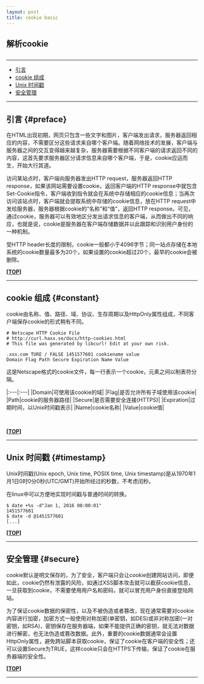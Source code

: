 ```yaml
---
layout: post
title: cookie basic
---
```

## 解析cookie

<h2 id="top"></h2>

***

*   [引言](#preface)
*   [cookie 组成](#constant)
*   [Unix 时间戳](#timestamp)
*   [安全管理](#secure)

***

## 引言 {#preface}

在HTML出现初期，网页只包含一些文字和图片，客户端发出请求，服务器返回相应的内容，不需要区分这些请求来自哪个客户端。随着网络技术的发展，客户端与服务器之间的交互变得越来越复杂，服务器需要根据不同客户端的请求返回不同的内容，这首先要求服务器区分请求信息来自哪个客户端，于是，cookie应运而生，开始大行其道。

访问某站点时，客户端向服务器发出HTTP request，服务器返回HTTP response，如果该网站需要设置cookie，返回客户端的HTTP response中就包含Set-Cookie指令，客户端收到指令就会在系统中存储相应的cookie信息；当再次访问该站点时，客户端就会提取系统中存储的cookie信息，放在HTTP request中发给服务器，服务器根据cookie的“名称”和“值”，返回HTTP response。可见，通过cookie，服务器可以有效地区分发出请求信息的客户端，从而做出不同的响应，也就是说，cookie是服务器在客户端存储数据并以此跟踪和识别用户身份的一种机制。

受HTTP header长度的限制，cookie一般都小于4096字节；同一站点存储在本地系统的cookie数量最多为20个，如果设置的cookie超过20个，最早的cookie会被删除。

**[[TOP](#top)]**

***

## cookie 组成 {#constant}

cookie由名称、值、路径、域、协议、生存周期以及HttpOnly属性组成，不同客户端保存cookie的形式稍有不同。

    # Netscape HTTP Cookie File
    # http://curl.haxx.se/docs/http-cookies.html
    # This file was generated by libcurl! Edit at your own risk.
    
    .xxx.com TURE / FALSE 1451577601 cookiename value
    Domain Flag Path Secure Expiration Name Value

这是Netscape格式的cookie文件，每一行表示一个cookie，元素之间以制表符分隔。

|:---|:---|
|Domain|可使用该cookie的域|
|Flag|是否允许所有子域使用该cookie|
|Path|cookie的服务器路径|
|Secure|是否需要安全连接(HTTPS)|
|Expiration|过期时间，以Unix时间戳表示|
|Name|cookie名称|
|Value|cookie值|

<br>

**[[TOP](#top)]**

***

## Unix 时间戳 {#timestamp}

Unix时间戳(Unix epoch, Unix time, POSIX time, Unix timestamp)是从1970年1月1日0时0分0秒(UTC/GMT)开始所经过的秒数，不考虑闰秒。

在linux中可以方便地实现时间戳与普通时间的转换。

    $ date +%s -d"Jan 1, 2016 00:00:01"
    1451577601
    $ date -d @1451577601
    [...]
    
**[[TOP](#top)]**

***

## 安全管理 {#secure}

cookie默认是明文保存的，为了安全，客户端只会让cookie创建网站访问，即便如此，cookie仍然有泄露的风险，如通过XSS脚本攻击就可以截获cookie信息，一旦获取到cookie，不需要使用用户名和密码，就可以冒充用户身份直接登陆网站。

为了保证cookie数据的保密性，以及不被伪造或者篡改，现在通常需要对cookie内容进行加密，加密方式一般使用对称加密(单密钥，如DES)或非对称加密(一对密钥，如RSA)，密钥保存在服务器端，如果不能提供正确的密钥，就无法对数据进行解密，也无法伪造或篡改数据。此外，重要的cookie数据通常会设置HttpOnly属性，避免跨站脚本获取cookie，保证了cookie在客户端的安全性；还可以设置Secure为TRUE，这样cookie只会在HTTPS下传输，保证了cookie在服务器端的安全性。
    
**[[TOP](#top)]**

***
